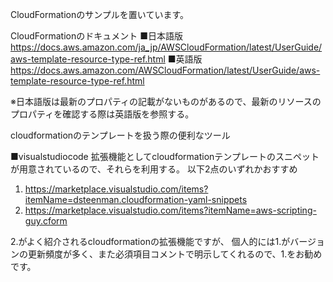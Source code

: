 CloudFormationのサンプルを置いています。

CloudFormationのドキュメント
■日本語版
  https://docs.aws.amazon.com/ja_jp/AWSCloudFormation/latest/UserGuide/aws-template-resource-type-ref.html
■英語版
  https://docs.aws.amazon.com/AWSCloudFormation/latest/UserGuide/aws-template-resource-type-ref.html
  
※日本語版は最新のプロパティの記載がないものがあるので、最新のリソースのプロパティを確認する際は英語版を参照する。

cloudformationのテンプレートを扱う際の便利なツール

■visualstudiocode
拡張機能としてcloudformationテンプレートのスニペットが用意されているので、それらを利用する。
以下2点のいずれかおすすめ
1. https://marketplace.visualstudio.com/items?itemName=dsteenman.cloudformation-yaml-snippets
2. https://marketplace.visualstudio.com/items?itemName=aws-scripting-guy.cform

2.がよく紹介されるcloudformationの拡張機能ですが、
個人的には1.がバージョンの更新頻度が多く、また必須項目コメントで明示してくれるので、1.をお勧めです。







